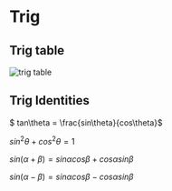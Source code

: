 # Trig

## Trig table

![trig table](https://media.geeksforgeeks.org/wp-content/uploads/20231102174142/Trogonometry-2.png "trig table")

## Trig Identities

$` tan\theta = \frac{sin\theta}{cos\theta}`$

$` sin^2\theta + cos^2\theta = 1 `$

$` sin(\alpha + \beta) = sin\alpha cos\beta + cos\alpha sin\beta`$

$` sin(\alpha - \beta) = sin\alpha cos\beta - cos\alpha sin\beta`$
